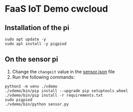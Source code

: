 # FaaS IoT Demo cwcloud

## Installation of the pi

```shell
sudo apt update -y
sudo apt install -y pigpiod
``` 

## On the sensor pi

1. Change the `changeit` value in the [sensor.json](./sensor.json) file
2. Run the following commands:

```shell
python3 -m venv ./vdemo
./vdemo/bin/pip install --upgrade pip setuptools wheel
./vdemo/bin/pip install -r requirements.txt
sudo pigpiod
./vdemo/bin/python sensor.py
```
